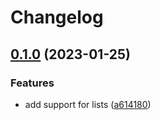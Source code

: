 # Changelog

## [0.1.0](https://github.com/SandroMiguel/cecilia-classless/compare/v0.0.1...v0.1.0) (2023-01-25)


### Features

* add support for lists ([a614180](https://github.com/SandroMiguel/cecilia-classless/commit/a61418094e6e589e60acaec511566db5c2299dfd))
